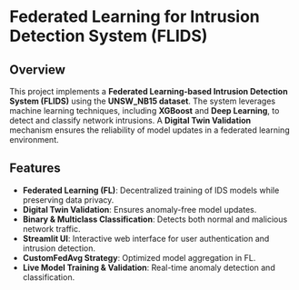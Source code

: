 # Federated Learning for Intrusion Detection System (FLIDS)

## Overview
This project implements a **Federated Learning-based Intrusion Detection System (FLIDS)** using the **UNSW_NB15 dataset**. The system leverages machine learning techniques, including **XGBoost** and **Deep Learning**, to detect and classify network intrusions. A **Digital Twin Validation** mechanism ensures the reliability of model updates in a federated learning environment.

## Features
- **Federated Learning (FL)**: Decentralized training of IDS models while preserving data privacy.
- **Digital Twin Validation**: Ensures anomaly-free model updates.
- **Binary & Multiclass Classification**: Detects both normal and malicious network traffic.
- **Streamlit UI**: Interactive web interface for user authentication and intrusion detection.
- **CustomFedAvg Strategy**: Optimized model aggregation in FL.
- **Live Model Training & Validation**: Real-time anomaly detection and classification.
